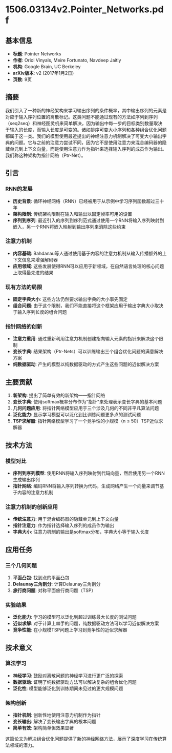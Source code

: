 # 1506.03134v2.Pointer_Networks.pdf

## 基本信息
- **标题**: Pointer Networks
- **作者**: Oriol Vinyals, Meire Fortunato, Navdeep Jaitly
- **机构**: Google Brain, UC Berkeley
- **arXiv版本**: v2 (2017年1月2日)
- **页数**: 9页

## 摘要

我们引入了一种新的神经架构来学习输出序列的条件概率，其中输出序列的元素是对应于输入序列位置的离散标记。这类问题不能通过现有的方法如序列到序列（seq2seq）和神经图灵机来简单解决，因为输出中每一步的目标类别数量取决于输入的长度，而输入长度是可变的。诸如排序可变大小序列和各种组合优化问题都属于这一类。我们的模型使用最近提出的神经注意力机制解决了可变大小输出字典的问题。它与之前的注意力尝试不同，因为它不是使用注意力来混合编码器的隐藏单元到上下文向量，而是使用注意力作为指针来选择输入序列的成员作为输出。我们称这种架构为指针网络（Ptr-Net）。

## 引言

### RNN的发展
- **历史背景**: 循环神经网络（RNN）已经被用于从示例中学习序列函数超过三十年
- **架构限制**: 传统架构限制在输入和输出以固定帧率可用的设置
- **序列到序列**: 最近引入的序列到序列范式通过使用一个RNN将输入序列映射到嵌入，另一个RNN将嵌入映射到输出序列来消除这些约束

### 注意力机制
- **内容基础**: Bahdanau等人通过使用基于内容的注意力机制从输入传播额外的上下文信息来增强解码器
- **应用领域**: 这些发展使得RNN可以应用于新领域，在自然语言处理的核心问题上取得最先进的结果

### 现有方法的局限
- **固定字典大小**: 这些方法仍然要求输出字典的大小事先固定
- **组合问题**: 由于这个限制，我们不能直接将这个框架应用于输出字典大小取决于输入序列长度的组合问题

### 指针网络的创新
- **注意力重用**: 通过重新利用注意力机制创建指向输入元素的指针来解决这个限制
- **变长字典**: 结果架构（Ptr-Nets）可以训练输出三个组合优化问题的满意解决方案
- **纯数据驱动**: 产生的模型以纯数据驱动的方式产生这些问题的近似解决方案

## 主要贡献

1. **新架构**: 提出了简单有效的新架构——指针网络
2. **变长字典**: 使用softmax概率分布作为"指针"来处理表示变长字典的基本问题
3. **几何问题应用**: 将指针网络模型应用于三个涉及几何的不同非平凡算法问题
4. **泛化能力**: 显示学习模型可以泛化到比训练问题更多点的测试问题
5. **TSP求解器**: 指针网络模型学习了一个竞争性的小规模（n ≤ 50）TSP近似求解器

## 技术方法

### 模型对比
- **序列到序列模型**: 使用RNN将输入序列映射到代码向量，然后使用另一个RNN生成输出序列
- **指针网络**: 编码RNN将输入序列转换为代码，生成网络产生一个向量来调节基于内容的注意力机制

### 注意力机制的创新应用
- **传统注意力**: 用于混合编码器的隐藏单元到上下文向量
- **指针注意力**: 作为指针选择输入序列的成员作为输出
- **字典大小**: 注意力机制的输出是softmax分布，字典大小等于输入长度

## 应用任务

### 三个几何问题
1. **平面凸包**: 找到点的平面凸包
2. **Delaunay三角剖分**: 计算Delaunay三角剖分
3. **旅行商问题**: 对称平面旅行商问题（TSP）

### 实验结果
- **泛化能力**: 学习的模型可以泛化到超过训练最大长度的测试问题
- **近似求解**: 对于计算上棘手的问题，纯数据驱动方法可以学习近似解决方案
- **竞争性能**: 在小规模TSP问题上学习到竞争性的近似求解器

## 技术意义

### 算法学习
- **神经学习**: 鼓励对离散问题的神经学习进行更广泛的探索
- **数据驱动**: 证明了纯数据驱动方法可以解决复杂的组合优化问题
- **泛化性**: 模型能够泛化到训练期间未见过的更大规模问题

### 架构创新
- **指针机制**: 创新性地使用注意力机制作为指针
- **变长输出**: 解决了变长输出字典的根本问题
- **简单有效**: 架构简单但效果显著

这篇论文为解决组合优化问题提供了新的神经网络方法，展示了深度学习在传统算法领域的潜力。